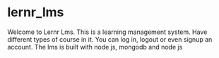 # lernr_lms
Welcome to Lernr Lms. This is a learning management system. Have different types of course in it. You can log in, logout or even signup an account. The lms is built with node js, mongodb and node js
